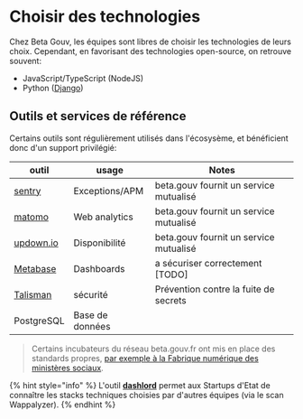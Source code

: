 # Choisir des technologies

Chez Beta Gouv, les équipes sont libres de choisir les technologies de leurs choix. Cependant, en favorisant des technologies open-source, on retrouve souvent:

* JavaScript/TypeScript (NodeJS)
* Python ([Django](https://www.djangoproject.com))

## Outils et services de référence

Certains outils sont régulièrement utilisés dans l'écosysème, et bénéficient donc d'un support privilégié:

| outil                                                | usage           | Notes                                  |
| ---------------------------------------------------- | --------------- | -------------------------------------- |
| [sentry](https://sentry.incubateur.net/)             | Exceptions/APM  | beta.gouv fournit un service mutualisé |
| [matomo](https://stats.data.gouv.fr)                 | Web analytics   | beta.gouv fournit un service mutualisé |
| [updown.io](https://updown.io)                       | Disponibilité   | beta.gouv fournit un service mutualisé |
| [Metabase](https://www.metabase.com/)                | Dashboards      | a sécuriser correctement [TODO]        |
| [Talisman](https://github.com/thoughtworks/talisman) | sécurité        | Prévention contre la fuite de secrets  |
| PostgreSQL                                           | Base de données |


> Certains incubateurs du réseau beta.gouv.fr ont mis en place des standards propres, [par exemple à la Fabrique numérique des ministères sociaux](https://socialgouv.github.io/support/#/README).

{% hint style="info" %}
L'outil [**dashlord**](../../travailler-a-beta-gouv/jutilise-les-outils-de-la-communaute/dashlord/) permet aux Startups d'Etat de connaître les stacks techniques choisies par d'autres équipes (via le scan Wappalyzer).
{% endhint %}

